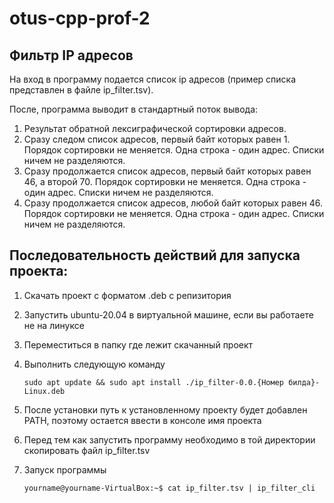 # otus-cpp-prof-2

## Фильтр IP адресов

На вход в программу подается список ip адресов (пример списка представлен в файле ip_filter.tsv).

После, программа выводит в стандартный поток вывода:

1. Результат обратной лексиграфической сортировки адресов.
2. Сразу следом список адресов, первый байт которых равен 1. Порядок сортировки не меняется.
   Одна строка - один адрес. Списки ничем не разделяются.
3. Сразу продолжается список адресов, первый байт которых равен 46, а второй 70. Порядок
   сортировки не меняется. Одна строка - один адрес. Списки ничем не разделяются.
4. Сразу продолжается список адресов, любой байт которых равен 46. Порядок сортировки не
   меняется. Одна строка - один адрес. Списки ничем не разделяются.

## Последовательность действий для запуска проекта:

1. Скачать проект с форматом .deb с репизитория
2. Запустить ubuntu-20.04 в виртуальной машине, если вы работаете не на линуксе
3. Переместиться в папку где лежит скачанный проект
4. Выполнить следующую команду

   `sudo apt update && sudo apt install ./ip_filter-0.0.{Номер билда}-Linux.deb`

5. После установки путь к установленному проекту будет добавлен PATH, поэтому остается ввести в консоле имя проекта
6. Перед тем как запустить программу необходимо в той директории скопировать файл ip_filter.tsv
7. Запуск программы

   `yourname@yourname-VirtualBox:~$ cat ip_filter.tsv | ip_filter_cli`
